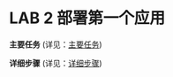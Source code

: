 # LAB 2 部署第一个应用

**主要任务** (详见：[主要任务](创建、计划、执行和查看第一个应用/创建解决方案/主要任务.md))

**详细步骤** (详见：[详细步骤](创建、计划、执行和查看第一个应用/创建解决方案/详细步骤.md))